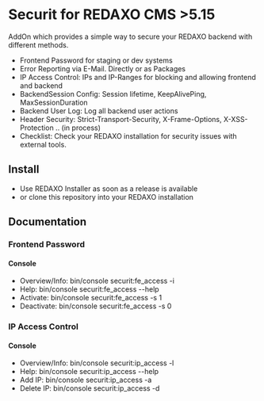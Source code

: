 # Securit for REDAXO CMS >5.15

AddOn which provides a simple way to secure your REDAXO backend with different methods.

* Frontend Password for staging or dev systems
* Error Reporting via E-Mail. Directly or as Packages
* IP Access Control: IPs and IP-Ranges for blocking and allowing frontend and backend 
* BackendSession Config: Session lifetime, KeepAlivePing, MaxSessionDuration
* Backend User Log: Log all backend user actions
* Header Security: Strict-Transport-Security, X-Frame-Options, X-XSS-Protection .. (in process)
* Checklist: Check your REDAXO installation for security issues with external tools.

## Install

* Use REDAXO Installer as soon as a release is available
* or clone this repository into your REDAXO installation

## Documentation

### Frontend Password

#### Console

* Overview/Info: bin/console securit:fe_access -i
* Help: bin/console securit:fe_access --help
* Activate: bin/console securit:fe_access -s 1
* Deactivate: bin/console securit:fe_access -s 0

### IP Access Control

#### Console

* Overview/Info: bin/console securit:ip_access -l
* Help: bin/console securit:ip_access --help
* Add IP: bin/console securit:ip_access -a
* Delete IP: bin/console securit:ip_access -d
